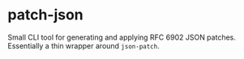 # patch-json

Small CLI tool for generating and applying RFC 6902 JSON patches.
Essentially a thin wrapper around `json-patch`.
